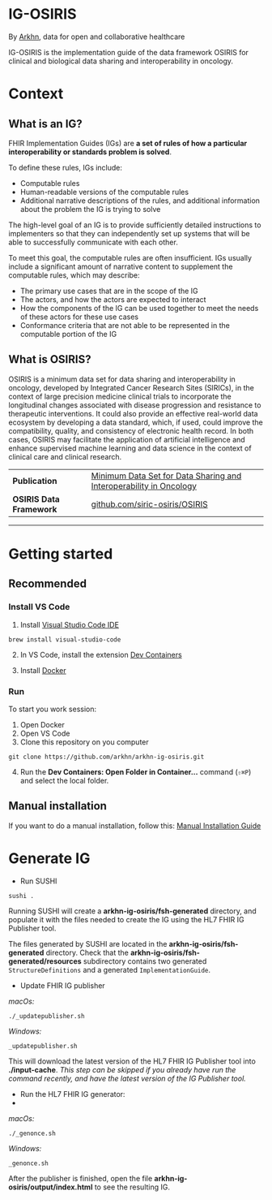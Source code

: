 # IG-OSIRIS 
By [Arkhn](http://arkhn.com/), data for open and collaborative healthcare

IG-OSIRIS is the implementation guide of the data framework OSIRIS for clinical and biological data sharing and interoperability in oncology.

# Context
## What is an IG?
FHIR Implementation Guides (IGs) are **a set of rules of how a particular interoperability or standards problem is solved**.

To define these rules, IGs include:
- Computable rules
- Human-readable versions of the computable rules
- Additional narrative descriptions of the rules, and additional information about the problem the IG is trying to solve

The high-level goal of an IG is to provide sufficiently detailed instructions to implementers so that they can independently set up systems that will be able to successfully communicate with each other.

To meet this goal, the computable rules are often insufficient. IGs usually include a significant amount of narrative content to supplement the computable rules, which may describe:

- The primary use cases that are in the scope of the IG
- The actors, and how the actors are expected to interact
- How the components of the IG can be used together to meet the needs of these actors for these use cases
- Conformance criteria that are not able to be represented in the computable portion of the IG

## What is OSIRIS?
OSIRIS is a minimum data set for data sharing and interoperability in oncology, developed by Integrated Cancer Research Sites (SIRICs), in the context of large precision medicine clinical trials to incorporate the longitudinal changes associated with disease progression and resistance to therapeutic interventions. It could also provide an effective real-world data ecosystem by developing a data standard, which, if used, could improve the compatibility, quality, and consistency of electronic health record. In both cases, OSIRIS may facilitate the application of artificial intelligence and enhance supervised machine learning and data science in the context of clinical care and clinical research.

<table>
  <tr>
    <td><b>Publication </b></td>
    <td><a href="https://www.ncbi.nlm.nih.gov/pmc/articles/PMC8140800/">Minimum Data Set for Data Sharing and Interoperability in Oncology</a></td>
  </tr>
  <tr>
    <td><b>OSIRIS Data Framework</b></td>
    <td><a href="https://github.com/siric-osiris/OSIRIS">github.com/siric-osiris/OSIRIS</a></td>
  </tr>
</table>

---

# Getting started

## Recommended

### Install VS Code
1. Install [Visual Studio Code IDE](https://code.visualstudio.com/)
```
brew install visual-studio-code
```
2. In VS Code, install the extension [Dev Containers](https://marketplace.visualstudio.com/items?itemName=ms-vscode-remote.remote-containers)

3. Install [Docker](https://docs.docker.com/desktop/install/mac-install/)

### Run

To start you work session: 

1. Open Docker
2. Open VS Code
3. Clone this repository on you computer
```
git clone https://github.com/arkhn/arkhn-ig-osiris.git
```
4. Run the **Dev Containers: Open Folder in Container...** command (`⇧⌘P`) and select the local folder.


## Manual installation

If you want to do a manual installation, follow this: [Manual Installation Guide](/readme_manualInstall.md)

# Generate IG

- Run SUSHI
```
sushi .
```
Running SUSHI will create a **arkhn-ig-osiris/fsh-generated** directory, and populate it with the files needed to create the IG using the HL7 FHIR IG Publisher tool.

The files generated by SUSHI are located in the **arkhn-ig-osiris/fsh-generated** directory. Check that the **arkhn-ig-osiris/fsh-generated/resources** subdirectory contains two generated `StructureDefinitions` and a generated `ImplementationGuide`.

- Update FHIR IG publisher


*macOs:*
```
./_updatepublisher.sh
```

*Windows:*
```
_updatepublisher.sh
```
This will download the latest version of the HL7 FHIR IG Publisher tool into **./input-cache**. _This step can be skipped if you already have run the command recently, and have the latest version of the IG Publisher tool._

- Run the HL7 FHIR IG generator:
- 
*macOs:*
```
./_genonce.sh
```

*Windows:*
```
_genonce.sh
```

After the publisher is finished, open the file **arkhn-ig-osiris/output/index.html** to see the resulting IG.
